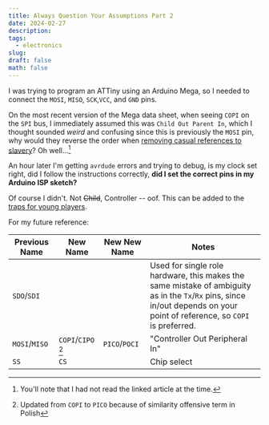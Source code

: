 ```yaml
---
title: Always Question Your Assumptions Part 2
date: 2024-02-27
description: 
tags:
  - electronics
slug: 
draft: false
math: false
---
```

I was trying to program an ATTiny using an Arduino Mega, so I needed to connect the `MOSI`, `MISO`, `SCK`,`VCC`, and `GND` pins. 

On the most recent version of the Mega data sheet, when seeing `COPI` on the `SPI` bus, I immediately assumed this was `Child Out Parent In`, which I thought sounded _weird_ and confusing since this is previously the `MOSI` pin, why would they reverse the order when [removing casual references to slavery](https://hackaday.com/2020/06/29/updating-the-language-of-spi-pin-labels-to-remove-casual-references-to-slavery/)? Oh well...[^1]

An hour later I'm getting `avrdude` errors and trying to debug, is my clock set right, did I follow the instructions correctly, **did I set the correct pins in my Arduino ISP sketch?**

Of course I didn't. Not ~~Child~~, Controller  -- oof. This can be added to the [traps for young players](traps%20for%20young%20players). 

For my future reference:

| Previous Name | New Name | New New Name | Notes |
| ---- | ---- | ---- | ---- |
| `SDO`/`SDI` |  |  | Used for single role hardware, this makes the same mistake of ambiguity as in the `Tx`/`Rx` pins, since in/out depends on your point of reference, so `COPI` is preferred.  |
| `MOSI`/`MISO` | `COPI`/`CIPO` [^2] | `PICO`/`POCI` | "Controller Out Peripheral In" |
| `SS` | `CS` |  | Chip select |

[^1]: You'll note that I had not read the linked article at the time.

[^2]: Updated from `COPI` to `PICO` because of similarity offensive term in Polish
